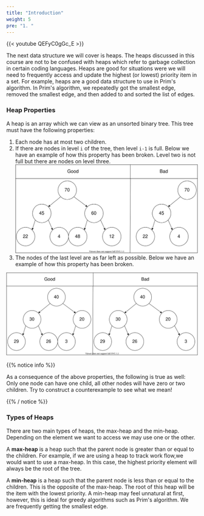 ```yaml
---
title: "Introduction"
weight: 5
pre: "1. "
---
```


{{< youtube QEFyC0gGc_E  >}}

The next data structure we will cover is heaps. The heaps discussed in this course are not to be confused with heaps which refer to garbage collection in certain coding languages. Heaps are good for situations were we will need to frequently access and update the highest (or lowest) priority item in a set. For example, heaps are a good data structure to use in Prim's algorithm. In Prim's algorithm, we repeatedly got the smallest edge, removed the smallest edge, and then added to and sorted the list of edges. 

### Heap Properties

A heap is an array which we can view as an unsorted binary tree. This tree must have the following properties:
1. Each node has at most two children.
1. If there are nodes in level `i` of the tree, then level `i-1` is full. Below we have an example of how this property has been broken. Level two is not full but there are nodes on level three.
![](images/17/Mod10_ex_full_level.svg)
1. The nodes of the last level are as far left as possible. Below we have an example of how this property has been broken. 

![](images/17/Mod10_ex_left.svg)

{{% notice info %}}

As a consequence of the above properties, the following is true as well: Only one node can have one child, all other nodes will have zero or two children. Try to construct a counterexample to see what we mean! 

{{% / notice %}}

### Types of Heaps

There are two main types of heaps, the max-heap and the min-heap. Depending on the element we want to access we may use one or the other. 

A **max-heap** is a heap such that the parent node is greater than or equal to the children. For example, if we are using a heap to track work flow,we would want to use a max-heap. In this case, the highest priority element will always be the root of the tree. 

A **min-heap** is a heap such that the parent node is less than or equal to the children. This is the opposite of the max-heap. The root of this heap will be the item with the lowest priority. A min-heap may feel unnatural at first, however, this is ideal for greedy algorithms such as Prim's algorithm. We are frequently getting the smallest edge. 
